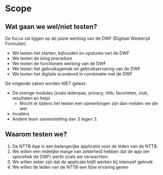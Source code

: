 # Scope

## Wat gaan we wel/niet testen?

De focus zal liggen op de juiste werking van de DWF (Digitaal Wedstrijd Formulier).

- We testen het starten, bijhouden en opsturen van de DWF
- We testen de inlog procedure
- We testen de functionele werking van de DWF
- We testen het gebruiksgemak en gebruikservaring van de DWF
- We testen het digitale scorebord in combinatie met de DWF

De volgende zaken worden NIET getest:

- De overige modules (zoals ledenpas, privacy, nttb, favorieten, club, resultaten en help)
  - Mocht er tijdens het testen een opmerkingen zijn dan melden we die wel.
- Invallers
- Andere team samenstelling dan 3 tegen 3.

## Waarom testen we?

1. De NTTB App is een belangerijke applicatie voor de leden van de NTTB.
2. We willen een redelijke marge van zekerheid hebben dat de app (en specefiek de DWF) werkt zoals we verwachten. 
3. We willen zeker zijn dat de applicate blijft werken bij intensief gebruik
4. We willen de leden van de NTTB een fijne ervaring geven
